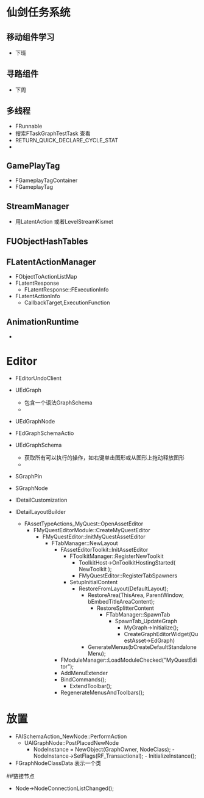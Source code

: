 # 仙剑任务系统

## 移动组件学习
- 下班
## 寻路组件
- 下周

## 多线程
- FRunnable
- 搜索FTaskGraphTestTask		 查看
- RETURN_QUICK_DECLARE_CYCLE_STAT
-
## GamePlayTag
- FGameplayTagContainer
- FGameplayTag
## StreamManager
- 用LatentAction 或者LevelStreamKismet

## FUObjectHashTables


## FLatentActionManager
- FObjectToActionListMap
- FLatentResponse
  - FLatentResponse::FExecutionInfo
- FLatentActionInfo
  -  CallbackTarget,ExecutionFunction


## AnimationRuntime
-

# Editor
- FEditorUndoClient

- UEdGraph
  - 包含一个语法GraphSchema
  -
- UEdGraphNode

- FEdGraphSchemaActio

- UEdGraphSchema
  - 获取所有可以执行的操作，如右键单击图形或从图形上拖动释放图形
  -
- SGraphPin

- SGraphNode

- IDetailCustomization

- IDetailLayoutBuilder

  - FAssetTypeActions_MyQuest::OpenAssetEditor
    - FMyQuestEditorModule::CreateMyQuestEditor
      - FMyQuestEditor::InitMyQuestAssetEditor
        - FTabManager::NewLayout
          - FAssetEditorToolkit::InitAssetEditor
            - FToolkitManager::RegisterNewToolkit
              - ToolkitHost->OnToolkitHostingStarted( NewToolkit );
              - FMyQuestEditor::RegisterTabSpawners
            - SetupInitialContent
              - RestoreFromLayout(DefaultLayout);
                - RestoreArea(ThisArea, ParentWindow, bEmbedTitleAreaContent);
                  - RestoreSplitterContent
                    - FTabManager::SpawnTab
                      - SpawnTab_UpdateGraph
                        - MyGraph->Initialize();
                        - CreateGraphEditorWidget(QuestAsset->EdGraph)
	            - GenerateMenus(bCreateDefaultStandaloneMenu);
          - FModuleManager::LoadModuleChecked<FMyQuestEditorModule>("MyQuestEditor");
          - AddMenuExtender
          - BindCommands();
	        - ExtendToolbar();
          - RegenerateMenusAndToolbars();


# 放置
  - FAISchemaAction_NewNode::PerformAction  
    - UAIGraphNode::PostPlacedNewNode
      - NodeInstance = NewObject<UObject>(GraphOwner, NodeClass);
			- NodeInstance->SetFlags(RF_Transactional);
			- InitializeInstance();
  - FGraphNodeClassData 表示一个类

##链接节点
- Node->NodeConnectionListChanged();
